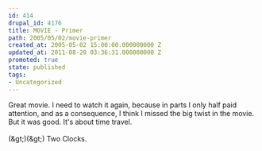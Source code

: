 ```yaml
---
id: 414
drupal_id: 4176
title: MOVIE - Primer
path: 2005/05/02/movie-primer
created_at: 2005-05-02 15:00:00.000000000 Z
updated_at: 2011-08-20 03:36:31.000000000 Z
promoted: true
state: published
tags:
- Uncategorized
---
```

Great movie. I need to watch it again, because in parts I only half paid attention, and as a consequence, I think I missed the big twist in the movie. But it was good. It's about time travel.<br /><br />(&amp;gt;)(&amp;gt;) Two Clocks.
